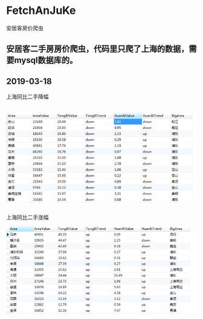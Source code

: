 # FetchAnJuKe
安居客房价爬虫

## 安居客二手房房价爬虫，代码里只爬了上海的数据，需要mysql数据库的。

## 2019-03-18 

上海同比二手降幅

![降幅](./DOC/IMG/20190318Down.png)
---

上海同比二手涨幅

![涨幅](./DOC/IMG/20190318Up.png)
